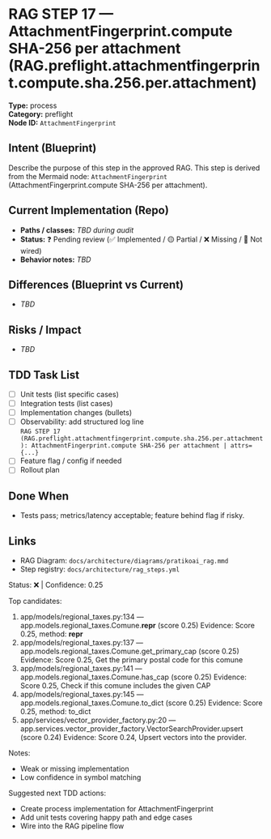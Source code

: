 # RAG STEP 17 — AttachmentFingerprint.compute SHA-256 per attachment (RAG.preflight.attachmentfingerprint.compute.sha.256.per.attachment)

**Type:** process  
**Category:** preflight  
**Node ID:** `AttachmentFingerprint`

## Intent (Blueprint)
Describe the purpose of this step in the approved RAG. This step is derived from the Mermaid node: `AttachmentFingerprint` (AttachmentFingerprint.compute SHA-256 per attachment).

## Current Implementation (Repo)
- **Paths / classes:** _TBD during audit_
- **Status:** ❓ Pending review (✅ Implemented / 🟡 Partial / ❌ Missing / 🔌 Not wired)
- **Behavior notes:** _TBD_

## Differences (Blueprint vs Current)
- _TBD_

## Risks / Impact
- _TBD_

## TDD Task List
- [ ] Unit tests (list specific cases)
- [ ] Integration tests (list cases)
- [ ] Implementation changes (bullets)
- [ ] Observability: add structured log line  
  `RAG STEP 17 (RAG.preflight.attachmentfingerprint.compute.sha.256.per.attachment): AttachmentFingerprint.compute SHA-256 per attachment | attrs={...}`
- [ ] Feature flag / config if needed
- [ ] Rollout plan

## Done When
- Tests pass; metrics/latency acceptable; feature behind flag if risky.

## Links
- RAG Diagram: `docs/architecture/diagrams/pratikoai_rag.mmd`
- Step registry: `docs/architecture/rag_steps.yml`


<!-- AUTO-AUDIT:BEGIN -->
Status: ❌  |  Confidence: 0.25

Top candidates:
1) app/models/regional_taxes.py:134 — app.models.regional_taxes.Comune.__repr__ (score 0.25)
   Evidence: Score 0.25, method: __repr__
2) app/models/regional_taxes.py:137 — app.models.regional_taxes.Comune.get_primary_cap (score 0.25)
   Evidence: Score 0.25, Get the primary postal code for this comune
3) app/models/regional_taxes.py:141 — app.models.regional_taxes.Comune.has_cap (score 0.25)
   Evidence: Score 0.25, Check if this comune includes the given CAP
4) app/models/regional_taxes.py:145 — app.models.regional_taxes.Comune.to_dict (score 0.25)
   Evidence: Score 0.25, method: to_dict
5) app/services/vector_provider_factory.py:20 — app.services.vector_provider_factory.VectorSearchProvider.upsert (score 0.24)
   Evidence: Score 0.24, Upsert vectors into the provider.

Notes:
- Weak or missing implementation
- Low confidence in symbol matching

Suggested next TDD actions:
- Create process implementation for AttachmentFingerprint
- Add unit tests covering happy path and edge cases
- Wire into the RAG pipeline flow
<!-- AUTO-AUDIT:END -->